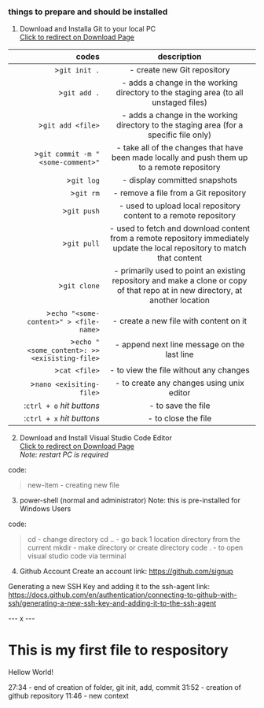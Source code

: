 ### things to prepare and should be installed

1. Download and Installa Git to your local PC <br>
[Click to redirect on Download Page](https://git-scm.com/downloads)

|   codes                                          |       description                                                                                                                           |                              
|-------------------------------------------------:|:-------------------------------------------------------------------------------------------------------------------------------------------:|
| >`git init .`                                    |-  create new Git repository                                                                                                                 |
| >`git add .`                                     |-  adds a change in the working directory to the staging area (to all unstaged files)                                                        |
| >`git add <file>`                                |-  adds a change in the working directory to the staging area (for a specific file only)                                                     |
| >`git commit -m "<some-comment>"`                |-  take all of the changes that have been made locally and push them up to a remote repository                                               |       
| >`git log`                                       |-  display committed snapshots                                                                                                               |
| >`git rm`                                        |-  remove a file from a Git repository                                                                                                       |
| >`git push`                                      |-  used to upload local repository content to a remote repository                                                                            |  
| >`git pull`                                      |-  used to fetch and download content from a remote repository immediately update the local repository to match that content                 | 
| >`git clone`                                     |-  primarily used to point an existing repository and make a clone or copy of that repo at in new directory, at another location             |
| >`echo "<some-content>" > <file-name>`           |-  create a new file with content on it                                                                                                      |      
| >`echo "<some_content>: >> <exisisting-file>`    |-  append next line message on the last line                                                                                                 |
| >`cat <file>`                                    |-  to view the file without any changes                                                                                                      |  
| >`nano <exisiting-file>`                         |-  to create any changes using unix editor                                                                                                   |
| :`ctrl + o` *hit buttons*                        |-  to save the file                                                                                                                          |
| :`ctrl + x` *hit buttons*                        |-  to close the file                                                                                                                         |


2. Download and Install Visual Studio Code Editor <br>
[Click to redirect on Download Page](https://code.visualstudio.com/download) <br>
*Note: restart PC is required*

code:
> new-item <file>                   - creating new file


3. power-shell (normal and administrator)
Note: this is pre-installed for Windows Users

code:
> cd <directory>                    - change directory
> cd ..                             - go back 1 location directory from the current
> mkdir <directory-name>            - make directory or create directory
> code .                            - to open visual studio code via terminal

4. Github Account
Create an account
link: https://github.com/signup

Generating a new SSH Key and adding it to the ssh-agent
link: https://docs.github.com/en/authentication/connecting-to-github-with-ssh/generating-a-new-ssh-key-and-adding-it-to-the-ssh-agent


--- x ---

# This is my first file to respository
Hellow World!


27:34       - end of creation of folder, git init, add, commit
31:52       - creation of github repository
11:46       - new context

